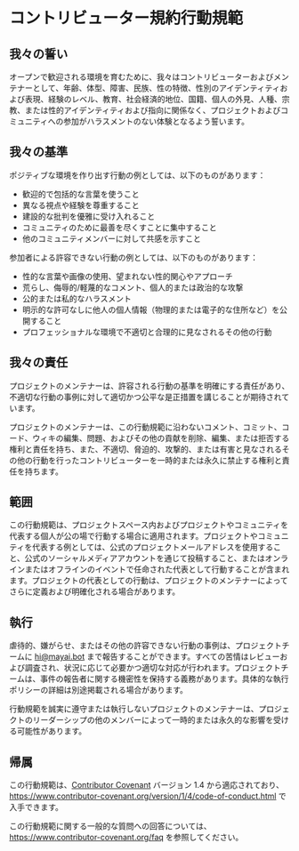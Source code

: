 # コントリビューター規約行動規範

## 我々の誓い

オープンで歓迎される環境を育むために、我々はコントリビューターおよびメンテナーとして、年齢、体型、障害、民族、性の特徴、性別のアイデンティティおよび表現、経験のレベル、教育、社会経済的地位、国籍、個人の外見、人種、宗教、または性的アイデンティティおよび指向に関係なく、プロジェクトおよびコミュニティへの参加がハラスメントのない体験となるよう誓います。

## 我々の基準

ポジティブな環境を作り出す行動の例としては、以下のものがあります：

- 歓迎的で包括的な言葉を使うこと
- 異なる視点や経験を尊重すること
- 建設的な批判を優雅に受け入れること
- コミュニティのために最善を尽くすことに集中すること
- 他のコミュニティメンバーに対して共感を示すこと

参加者による許容できない行動の例としては、以下のものがあります：

- 性的な言葉や画像の使用、望まれない性的関心やアプローチ
- 荒らし、侮辱的/軽蔑的なコメント、個人的または政治的な攻撃
- 公的または私的なハラスメント
- 明示的な許可なしに他人の個人情報（物理的または電子的な住所など）を公開すること
- プロフェッショナルな環境で不適切と合理的に見なされるその他の行動

## 我々の責任

プロジェクトのメンテナーは、許容される行動の基準を明確にする責任があり、不適切な行動の事例に対して適切かつ公平な是正措置を講じることが期待されています。

プロジェクトのメンテナーは、この行動規範に沿わないコメント、コミット、コード、ウィキの編集、問題、およびその他の貢献を削除、編集、または拒否する権利と責任を持ち、また、不適切、脅迫的、攻撃的、または有害と見なされるその他の行動を行ったコントリビューターを一時的または永久に禁止する権利と責任を持ちます。

## 範囲

この行動規範は、プロジェクトスペース内およびプロジェクトやコミュニティを代表する個人が公の場で行動する場合に適用されます。プロジェクトやコミュニティを代表する例としては、公式のプロジェクトメールアドレスを使用すること、公式のソーシャルメディアアカウントを通じて投稿すること、またはオンラインまたはオフラインのイベントで任命された代表として行動することが含まれます。プロジェクトの代表としての行動は、プロジェクトのメンテナーによってさらに定義および明確化される場合があります。

## 執行

虐待的、嫌がらせ、またはその他の許容できない行動の事例は、プロジェクトチームに hi@mayai.bot まで報告することができます。すべての苦情はレビューおよび調査され、状況に応じて必要かつ適切な対応が行われます。プロジェクトチームは、事件の報告者に関する機密性を保持する義務があります。具体的な執行ポリシーの詳細は別途掲載される場合があります。

行動規範を誠実に遵守または執行しないプロジェクトのメンテナーは、プロジェクトのリーダーシップの他のメンバーによって一時的または永久的な影響を受ける可能性があります。

## 帰属

この行動規範は、[Contributor Covenant][homepage] バージョン 1.4 から適応されており、https://www.contributor-covenant.org/version/1/4/code-of-conduct.html で入手できます。

[homepage]: https://www.contributor-covenant.org

この行動規範に関する一般的な質問への回答については、https://www.contributor-covenant.org/faq を参照してください。
